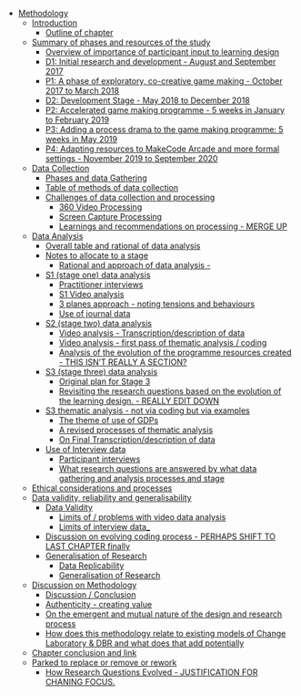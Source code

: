 - <a href="#methodology" id="toc-methodology">Methodology</a>
  - <a href="#introduction" id="toc-introduction">Introduction</a>
    - <a href="#outline-of-chapter" id="toc-outline-of-chapter">Outline of
      chapter</a>
  - <a href="#summary-of-phases-and-resources-of-the-study"
    id="toc-summary-of-phases-and-resources-of-the-study">Summary of phases
    and resources of the study</a>
    - <a
      href="#overview-of-importance-of-participant-input-to-learning-design"
      id="toc-overview-of-importance-of-participant-input-to-learning-design">Overview
      of importance of participant input to learning design</a>
    - <a
      href="#d1-initial-research-and-development---august-and-september-2017"
      id="toc-d1-initial-research-and-development---august-and-september-2017">D1:
      Initial research and development - August and September 2017</a>
    - <a
      href="#p1-a-phase-of-exploratory-co-creative-game-making---october-2017-to-march-2018"
      id="toc-p1-a-phase-of-exploratory-co-creative-game-making---october-2017-to-march-2018">P1:
      A phase of exploratory, co-creative game making - October 2017 to March
      2018</a>
    - <a href="#d2-development-stage---may-2018-to-december-2018"
      id="toc-d2-development-stage---may-2018-to-december-2018">D2:
      Development Stage - May 2018 to December 2018</a>
    - <a
      href="#p2-accelerated-game-making-programme---5-weeks-in-january-to-february-2019"
      id="toc-p2-accelerated-game-making-programme---5-weeks-in-january-to-february-2019">P2:
      Accelerated game making programme - 5 weeks in January to February
      2019</a>
    - <a
      href="#p3-adding-a-process-drama-to-the-game-making-programme-5-weeks-in-may-2019"
      id="toc-p3-adding-a-process-drama-to-the-game-making-programme-5-weeks-in-may-2019">P3:
      Adding a process drama to the game making programme: 5 weeks in May
      2019</a>
    - <a
      href="#p4-adapting-resources-to-makecode-arcade-and-more-formal-settings---november-2019-to-september-2020"
      id="toc-p4-adapting-resources-to-makecode-arcade-and-more-formal-settings---november-2019-to-september-2020">P4:
      Adapting resources to MakeCode Arcade and more formal settings -
      November 2019 to September 2020</a>
  - <a href="#data-collection" id="toc-data-collection">Data Collection</a>
    - <a href="#phases-and-data-gathering"
      id="toc-phases-and-data-gathering">Phases and data Gathering</a>
    - <a href="#table-of-methods-of-data-collection"
      id="toc-table-of-methods-of-data-collection">Table of methods of data
      collection</a>
    - <a href="#challenges-of-data-collection-and-processing"
      id="toc-challenges-of-data-collection-and-processing">Challenges of data
      collection and processing</a>
      - <a href="#video-processing" id="toc-video-processing">360 Video
        Processing</a>
      - <a href="#screen-capture-processing"
        id="toc-screen-capture-processing">Screen Capture Processing</a>
      - <a href="#learnings-and-recommendations-on-processing---merge-up"
        id="toc-learnings-and-recommendations-on-processing---merge-up">Learnings
        and recommendations on processing - MERGE UP</a>
  - <a href="#data-analysis" id="toc-data-analysis">Data Analysis</a>
    - <a href="#overall-table-and-rational-of-data-analysis"
      id="toc-overall-table-and-rational-of-data-analysis">Overall table and
      rational of data analysis</a>
    - <a href="#notes-to-allocate-to-a-stage"
      id="toc-notes-to-allocate-to-a-stage">Notes to allocate to a stage</a>
      - <a href="#rational-and-approach-of-data-analysis--"
        id="toc-rational-and-approach-of-data-analysis--">Rational and approach
        of data analysis -</a>
    - <a href="#s1-stage-one-data-analysis"
      id="toc-s1-stage-one-data-analysis">S1 (stage one) data analysis</a>
      - <a href="#practitioner-interviews"
        id="toc-practitioner-interviews">Practitioner interviews</a>
      - <a href="#s1-video-analysis" id="toc-s1-video-analysis">S1 Video
        analysis</a>
      - <a href="#planes-approach---noting-tensions-and-behaviours"
        id="toc-planes-approach---noting-tensions-and-behaviours">3 planes
        approach - noting tensions and behaviours</a>
      - <a href="#use-of-journal-data" id="toc-use-of-journal-data">Use of
        journal data</a>
    - <a href="#s2-stage-two-data-analysis"
      id="toc-s2-stage-two-data-analysis">S2 (stage two) data analysis</a>
      - <a href="#video-analysis---transcriptiondescription-of-data"
        id="toc-video-analysis---transcriptiondescription-of-data">Video
        analysis - Transcription/description of data</a>
      - <a href="#video-analysis---first-pass-of-thematic-analysis-coding"
        id="toc-video-analysis---first-pass-of-thematic-analysis-coding">Video
        analysis - first pass of thematic analysis / coding</a>
      - <a
        href="#analysis-of-the-evolution-of-the-programme-resources-created---this-isnt-really-a-section"
        id="toc-analysis-of-the-evolution-of-the-programme-resources-created---this-isnt-really-a-section">Analysis
        of the evolution of the programme resources created - THIS ISN’T REALLY
        A SECTION?</a>
    - <a href="#s3-stage-three-data-analysis"
      id="toc-s3-stage-three-data-analysis">S3 (stage three) data analysis</a>
      - <a href="#original-plan-for-stage-3"
        id="toc-original-plan-for-stage-3">Original plan for Stage 3</a>
      - <a
        href="#revisiting-the-research-questions-based-on-the-evolution-of-the-learning-design.---really-edit-down"
        id="toc-revisiting-the-research-questions-based-on-the-evolution-of-the-learning-design.---really-edit-down">Revisiting
        the research questions based on the evolution of the learning design. -
        REALLY EDIT DOWN</a>
    - <a href="#s3-thematic-analysis---not-via-coding-but-via-examples"
      id="toc-s3-thematic-analysis---not-via-coding-but-via-examples">S3
      thematic analysis - not via coding but via examples</a>
      - <a href="#the-theme-of-use-of-gdps"
        id="toc-the-theme-of-use-of-gdps">The theme of use of GDPs</a>
      - <a href="#a-revised-processes-of-thematic-analysis"
        id="toc-a-revised-processes-of-thematic-analysis">A revised processes of
        thematic analysis</a>
      - <a href="#on-final-transcriptiondescription-of-data"
        id="toc-on-final-transcriptiondescription-of-data">On Final
        Transcription/description of data</a>
    - <a href="#use-of-interview-data" id="toc-use-of-interview-data">Use of
      Interview data</a>
      - <a href="#participant-interviews"
        id="toc-participant-interviews">Participant interviews</a>
      - <a
        href="#what-research-questions-are-answered-by-what-data-gathering-and-analysis-processes-and-stage"
        id="toc-what-research-questions-are-answered-by-what-data-gathering-and-analysis-processes-and-stage">What
        research questions are answered by what data gathering and analysis
        processes and stage</a>
  - <a href="#ethical-considerations-and-processes"
    id="toc-ethical-considerations-and-processes">Ethical considerations and
    processes</a>
  - <a href="#data-validity-reliability-and-generalisability"
    id="toc-data-validity-reliability-and-generalisability">Data validity,
    reliability and generalisability</a>
    - <a href="#data-validity" id="toc-data-validity">Data Validity</a>
      - <a href="#limits-of-problems-with-video-data-analysis"
        id="toc-limits-of-problems-with-video-data-analysis">Limits of /
        problems with video data analysis</a>
      - <a href="#limits-of-interview-data_"
        id="toc-limits-of-interview-data_">Limits of interview data_</a>
    - <a
      href="#discussion-on-evolving-coding-process---perhaps-shift-to-last-chapter-finally"
      id="toc-discussion-on-evolving-coding-process---perhaps-shift-to-last-chapter-finally">Discussion
      on evolving coding process - PERHAPS SHIFT TO LAST CHAPTER finally</a>
    - <a href="#generalisation-of-research"
      id="toc-generalisation-of-research">Generalisation of Research</a>
      - <a href="#data-replicability" id="toc-data-replicability">Data
        Replicability</a>
      - <a href="#generalisation-of-research-1"
        id="toc-generalisation-of-research-1">Generalisation of Research</a>
  - <a href="#discussion-on-methodology"
    id="toc-discussion-on-methodology">Discussion on Methodology</a>
    - <a href="#discussion-conclusion"
      id="toc-discussion-conclusion">Discussion / Conclusion</a>
    - <a href="#authenticity---creating-value"
      id="toc-authenticity---creating-value">Authenticity - creating value</a>
    - <a
      href="#on-the-emergent-and-mutual-nature-of-the-design-and-research-process"
      id="toc-on-the-emergent-and-mutual-nature-of-the-design-and-research-process">On
      the emergent and mutual nature of the design and research process</a>
    - <a
      href="#how-does-this-methodology-relate-to-existing-models-of-change-laboratory-dbr-and-what-does-that-add-potentially"
      id="toc-how-does-this-methodology-relate-to-existing-models-of-change-laboratory-dbr-and-what-does-that-add-potentially">How
      does this methodology relate to existing models of Change Laboratory
      &amp; DBR and what does that add potentially</a>
  - <a href="#chapter-conclusion-and-link"
    id="toc-chapter-conclusion-and-link">Chapter conclusion and link</a>
  - <a href="#parked-to-replace-or-remove-or-rework"
    id="toc-parked-to-replace-or-remove-or-rework">Parked to replace or
    remove or rework</a>
    - <a
      href="#how-research-questions-evolved---justification-for-chaning-focus."
      id="toc-how-research-questions-evolved---justification-for-chaning-focus.">How
      Research Questions Evolved - JUSTIFICATION FOR CHANING FOCUS.</a>
